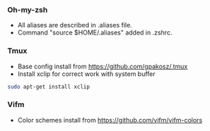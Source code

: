 ### Oh-my-zsh

* All aliases are described in .aliases file. 
* Command "source $HOME/.aliases" added in .zshrc.

### Tmux
* Base config install from https://github.com/gpakosz/.tmux
* Install xclip for correct work with system buffer
```sh
sudo apt-get install xclip
```

### Vifm
* Color schemes install from https://github.com/vifm/vifm-colors

